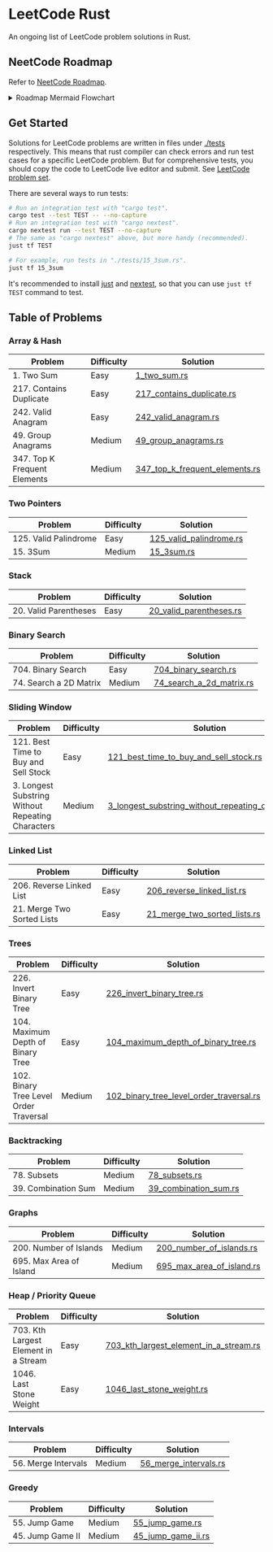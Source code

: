 <!-- markdownlint-disable MD033 -->
# LeetCode Rust

An ongoing list of LeetCode problem solutions in Rust.

## NeetCode Roadmap

Refer to [NeetCode Roadmap](https://neetcode.io/roadmap).

<details><summary>Roadmap Mermaid Flowchart</summary>

```mermaid
flowchart LR
  array_hash("Array & Hash")
  two_pointers("Two Pointers")
  stack("Stack")
  binary_search("Binary Search")
  sliding_window("Sliding Window")
  linked_list("Linked List")
  trees("Trees")
  tries("Tries")
  backtracking("Backtracking")
  %% heap("Heap")
  heap("Heap / Priority Queue")
  graphs("Graphs")
  %% dp("DP")
  dp("Dynamic Programming")
  bit("Bit Manipulation")
  math("Math & Geometry")
  intervals("Intervals")
  greedy("Greedy")
  advanced_graphs("Advanced Graphs")

  array_hash --> two_pointers
  array_hash --> stack

  two_pointers --> binary_search
  two_pointers --> sliding_window
  two_pointers --> linked_list

  binary_search --> trees
  linked_list --> trees

  trees --> tries
  trees --> backtracking
  trees --> heap

  backtracking --> dp
  backtracking --> graphs

  dp --> bit
  dp --> math
  graphs --> math

  graphs --> advanced_graphs
  heap --> advanced_graphs
  heap --> intervals
  heap --> greedy
```

</details>

## Get Started

Solutions for LeetCode problems are written in files under [./tests](./tests/)
respectively. This means that rust compiler can check errors and run test cases
for a specific LeetCode problem.
But for comprehensive tests, you should copy the code to LeetCode live editor
and submit. See [LeetCode problem set](https://leetcode.com/problemset/).

There are several ways to run tests:

```sh
# Run an integration test with "cargo test".
cargo test --test TEST -- --no-capture
# Run an integration test with "cargo nextest".
cargo nextest run --test TEST --no-capture
# The same as "cargo nextest" above, but more handy (recommended).
just tf TEST

# For example, run tests in "./tests/15_3sum.rs".
just tf 15_3sum
```

It's recommended to install [just](https://github.com/casey/just)
and [nextest](https://github.com/nextest-rs/nextest),
so that you can use `just tf TEST` command to test.

## Table of Problems

### Array & Hash

| Problem | Difficulty | Solution |
| - | - | - |
| 1. Two Sum | Easy | [1_two_sum.rs](./tests/1_two_sum.rs) |
| 217. Contains Duplicate | Easy | [217_contains_duplicate.rs](./tests/217_contains_duplicate.rs) |
| 242. Valid Anagram | Easy | [242_valid_anagram.rs](./tests/242_valid_anagram.rs) |
| 49. Group Anagrams | Medium | [49_group_anagrams.rs](./tests/49_group_anagrams.rs) |
| 347. Top K Frequent Elements | Medium | [347_top_k_frequent_elements.rs](./tests/347_top_k_frequent_elements.rs) |

### Two Pointers

| Problem | Difficulty | Solution |
| - | - | - |
| 125. Valid Palindrome | Easy | [125_valid_palindrome.rs](./tests/125_valid_palindrome.rs) |
| 15. 3Sum | Medium | [15_3sum.rs](./tests/15_3sum.rs) |

### Stack

| Problem | Difficulty | Solution |
| - | - | - |
| 20. Valid Parentheses | Easy | [20_valid_parentheses.rs](./tests/20_valid_parentheses.rs) |

### Binary Search

| Problem | Difficulty | Solution |
| - | - | - |
| 704. Binary Search | Easy | [704_binary_search.rs](./tests/704_binary_search.rs) |
| 74. Search a 2D Matrix | Medium | [74_search_a_2d_matrix.rs](./tests/74_search_a_2d_matrix.rs) |

### Sliding Window

| Problem | Difficulty | Solution |
| - | - | - |
| 121. Best Time to Buy and Sell Stock | Easy | [121_best_time_to_buy_and_sell_stock.rs](./tests/121_best_time_to_buy_and_sell_stock.rs) |
| 3. Longest Substring Without Repeating Characters | Medium | [3_longest_substring_without_repeating_characters.rs](./tests/3_longest_substring_without_repeating_characters.rs) |

### Linked List

| Problem | Difficulty | Solution |
| - | - | - |
| 206. Reverse Linked List | Easy | [206_reverse_linked_list.rs](./tests/206_reverse_linked_list.rs) |
| 21. Merge Two Sorted Lists | Easy | [21_merge_two_sorted_lists.rs](./tests/21_merge_two_sorted_lists.rs) |

### Trees

| Problem | Difficulty | Solution |
| - | - | - |
| 226. Invert Binary Tree | Easy | [226_invert_binary_tree.rs](./tests/226_invert_binary_tree.rs) |
| 104. Maximum Depth of Binary Tree | Easy | [104_maximum_depth_of_binary_tree.rs](./tests/104_maximum_depth_of_binary_tree.rs) |
| 102. Binary Tree Level Order Traversal | Medium | [102_binary_tree_level_order_traversal.rs](./tests/102_binary_tree_level_order_traversal.rs) |

### Backtracking

| Problem | Difficulty | Solution |
| - | - | - |
| 78. Subsets | Medium | [78_subsets.rs](./tests/78_subsets.rs) |
| 39. Combination Sum | Medium | [39_combination_sum.rs](./tests/39_combination_sum.rs) |

### Graphs

| Problem | Difficulty | Solution |
| - | - | - |
| 200. Number of Islands | Medium | [200_number_of_islands.rs](./tests/200_number_of_islands.rs) |
| 695. Max Area of Island | Medium | [695_max_area_of_island.rs](./tests/695_max_area_of_island.rs) |

### Heap / Priority Queue

| Problem | Difficulty | Solution |
| - | - | - |
| 703. Kth Largest Element in a Stream | Easy | [703_kth_largest_element_in_a_stream.rs](./tests/703_kth_largest_element_in_a_stream.rs) |
| 1046. Last Stone Weight | Easy | [1046_last_stone_weight.rs](./tests/1046_last_stone_weight.rs) |

### Intervals

| Problem | Difficulty | Solution |
| - | - | - |
| 56. Merge Intervals | Medium | [56_merge_intervals.rs](./tests/56_merge_intervals.rs) |

### Greedy

| Problem | Difficulty | Solution |
| - | - | - |
| 55. Jump Game | Medium | [55_jump_game.rs](./tests/55_jump_game.rs) |
| 45. Jump Game II | Medium | [45_jump_game_ii.rs](./tests/45_jump_game_ii.rs) |
